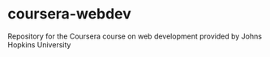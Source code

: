 # coursera-webdev
Repository for the Coursera course on web development provided by Johns Hopkins University
